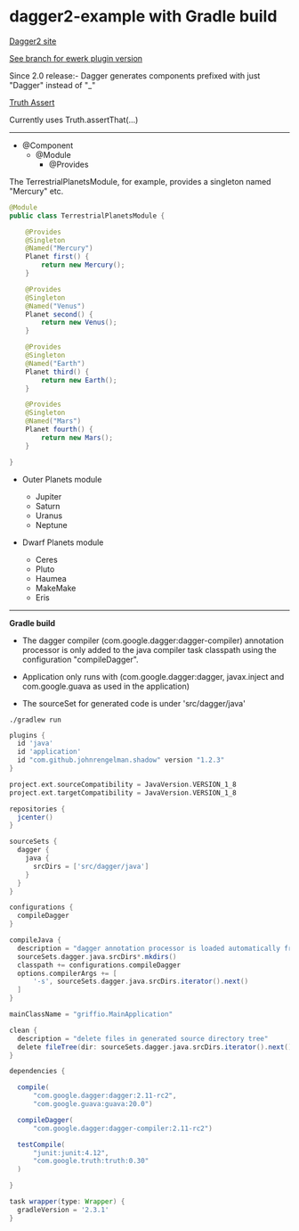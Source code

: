 dagger2-example with Gradle build
=================================

[Dagger2 site ](http://google.github.io/dagger/)

[See branch for ewerk plugin version](https://github.com/griffio/dagger2-example/tree/plugin)

Since 2.0 release:- Dagger generates components prefixed with just "Dagger" instead of "_"

[Truth Assert](http://google.github.io/truth/)

Currently uses Truth.assertThat(...)

---

* @Component
  * @Module
    * @Provides

The TerrestrialPlanetsModule, for example, provides a singleton named "Mercury" etc.

```java
@Module
public class TerrestrialPlanetsModule {

    @Provides
    @Singleton
    @Named("Mercury")
    Planet first() {
        return new Mercury();
    }

    @Provides
    @Singleton
    @Named("Venus")
    Planet second() {
        return new Venus();
    }

    @Provides
    @Singleton
    @Named("Earth")
    Planet third() {
        return new Earth();
    }

    @Provides
    @Singleton
    @Named("Mars")
    Planet fourth() {
        return new Mars();
    }

}

```

* Outer Planets module
  * Jupiter
  * Saturn
  * Uranus
  * Neptune

* Dwarf Planets module
  * Ceres
  * Pluto
  * Haumea
  * MakeMake
  * Eris
  
---

**Gradle build**

* The dagger compiler (com.google.dagger:dagger-compiler) annotation processor is only added to the java compiler task classpath using the configuration "compileDagger".

* Application only runs with (com.google.dagger:dagger, javax.inject and com.google.guava as used in the application)

* The sourceSet for generated code is under 'src/dagger/java'


```
./gradlew run
```

```groovy
plugins {
  id 'java'
  id 'application'
  id "com.github.johnrengelman.shadow" version "1.2.3"
}

project.ext.sourceCompatibility = JavaVersion.VERSION_1_8
project.ext.targetCompatibility = JavaVersion.VERSION_1_8

repositories {
  jcenter()
}

sourceSets {
  dagger {
    java {
      srcDirs = ['src/dagger/java']
    }
  }
}

configurations {
  compileDagger
}

compileJava {
  description = "dagger annotation processor is loaded automatically from classpath"
  sourceSets.dagger.java.srcDirs*.mkdirs()
  classpath += configurations.compileDagger
  options.compilerArgs += [
      '-s', sourceSets.dagger.java.srcDirs.iterator().next()
  ]
}

mainClassName = "griffio.MainApplication"

clean {
  description = "delete files in generated source directory tree"
  delete fileTree(dir: sourceSets.dagger.java.srcDirs.iterator().next())
}

dependencies {

  compile(
      "com.google.dagger:dagger:2.11-rc2",
      "com.google.guava:guava:20.0")

  compileDagger(
      "com.google.dagger:dagger-compiler:2.11-rc2")

  testCompile(
      "junit:junit:4.12",
      "com.google.truth:truth:0.30"
  )

}

task wrapper(type: Wrapper) {
  gradleVersion = '2.3.1'
}
```
